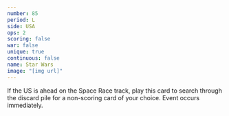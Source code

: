```yaml
---
number: 85
period: L
side: USA
ops: 2
scoring: false
war: false
unique: true
continuous: false
name: Star Wars
image: "[img url]"
---
```

If the US is ahead on the Space Race track, play this card to search through the discard pile for a non-scoring card of your choice. Event occurs immediately.
